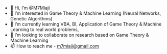 - 👋 Hi, I’m @M7Miaji
- 👀 I’m interested in Game Theory & Machine Learning (Neural Networks, Genetic Algorithms)
- 🌱 I’m currently learning VBA, BI, Application of Game Theory & Machine Learning to real world problems, 
- 💞️ I’m looking to collaborate on research based on Game Theory & Machine Learning
- 📫 How to reach me - m7miaji@gmail.com

<!---
M7Miaji/M7Miaji is a ✨ special ✨ repository because its `README.md` (this file) appears on your GitHub profile.
You can click the Preview link to take a look at your changes.
--->
